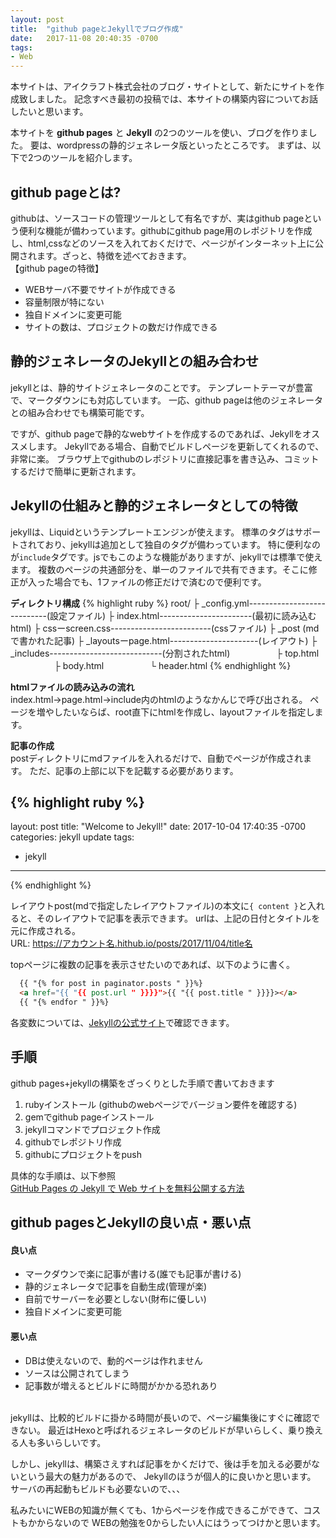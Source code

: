 ```yaml
---
layout: post
title:  "github pageとJekyllでブログ作成"
date:   2017-11-08 20:40:35 -0700
tags:
- Web
---
```



本サイトは、アイクラフト株式会社のブログ・サイトとして、新たにサイトを作成致しました。
記念すべき最初の投稿では、本サイトの構築内容についてお話したいと思います。

本サイトを **github pages** と **Jekyll** の2つのツールを使い、ブログを作りました。
要は、wordpressの静的ジェネレータ版といったところです。
まずは、以下で2つのツールを紹介します。


## github pageとは?
githubは、ソースコードの管理ツールとして有名ですが、実はgithub pageという便利な機能が備わっています。githubにgithub page用のレポジトリを作成し、html,cssなどのソースを入れておくだけで、ページがインターネット上に公開されます。ざっと、特徴を述べておきます。
<br>
【github pageの特徴】
- WEBサーバ不要でサイトが作成できる
- 容量制限が特にない
- 独自ドメインに変更可能
- サイトの数は、プロジェクトの数だけ作成できる


## 静的ジェネレータのJekyllとの組み合わせ
jekyllとは、静的サイトジェネレータのことです。
テンプレートテーマが豊富で、マークダウンにも対応しています。
一応、github pageは他のジェネレータとの組み合わせでも構築可能です。

ですが、github pageで静的なwebサイトを作成するのであれば、Jekyllをオススメします。
Jekyllである場合、自動でビルドしページを更新してくれるので、非常に楽。
ブラウザ上でgithubのレポジトリに直接記事を書き込み、コミットするだけで簡単に更新されます。

## Jekyllの仕組みと静的ジェネレータとしての特徴
jekyllは、Liquidというテンプレートエンジンが使えます。
標準のタグはサポートされており、jekyllは追加として独自のタグが備わっています。
特に便利なのが``include``タグです。jsでもこのような機能がありますが、jekyllでは標準で使えます。
複数のページの共通部分を、単一のファイルで共有できます。そこに修正が入った場合でも、1ファイルの修正だけで済むので便利です。

**ディレクトリ構成**
{% highlight ruby %}
root/
├ _config.yml----------------------------(設定ファイル)
├  index.html-----------------------(最初に読み込むhtml)
├ cssーscreen.css-------------------------(cssファイル)
├ _post                              (mdで書かれた記事)
├ _layoutsーpage.html----------------------(レイアウト)
├ _includes----------------------------(分割されたhtml)
　　　　　├ top.html        
　　　　　├ body.html
　　　　　└ header.html
{% endhighlight %}

**htmlファイルの読み込みの流れ**
<br>index.html→page.html→include内のhtmlのようなかんじで呼び出される。
ページを増やしたいならば、root直下にhtmlを作成し、layoutファイルを指定します。

**記事の作成**
<br>postディレクトリにmdファイルを入れるだけで、自動でページが作成されます。
ただ、記事の上部に以下を記載する必要があります。

{% highlight ruby %}
---
layout: post
title:  "Welcome to Jekyll!"
date:   2017-10-04 17:40:35 -0700
categories: jekyll update
tags:
- jekyll
---
{% endhighlight %}

レイアウトpost(mdで指定したレイアウトファイル)の本文に``{ content }``と入れると、そのレイアウトで記事を表示できます。
urlは、上記の日付とタイトルを元に作成される。
<br>URL: https://アカウント名.hithub.io/posts/2017/11/04/title名


topページに複数の記事を表示させたいのであれば、以下のように書く。
```html
  {{ "{% for post in paginator.posts " }}%}
  <a href="{{ "{{ post.url " }}}}">{{ "{{ post.title " }}}}></a>
  {{ "{% endfor " }}%}
```
各変数については、[Jekyllの公式サイト][url2]で確認できます。


## 手順
github pages+jekyllの構築をざっくりとした手順で書いておきます

1. rubyインストール (githubのwebページでバージョン要件を確認する)
2. gemでgithub pageインストール
3. jekyllコマンドでプロジェクト作成
4. githubでレポジトリ作成
5. githubにプロジェクトをpush


具体的な手順は、以下参照<br>
[GitHub Pages の Jekyll で Web サイトを無料公開する方法][url1]


## github pagesとJekyllの良い点・悪い点


#### 良い点
- マークダウンで楽に記事が書ける(誰でも記事が書ける)
- 静的ジェネレータで記事を自動生成(管理が楽)
- 自前でサーバーを必要としない(財布に優しい)
- 独自ドメインに変更可能

#### 悪い点
- DBは使えないので、動的ページは作れません
- ソースは公開されてしまう
- 記事数が増えるとビルドに時間がかかる恐れあり

<br>
jekyllは、比較的ビルドに掛かる時間が長いので、ページ編集後にすぐに確認できない。
最近はHexoと呼ばれるジェネレータのビルドが早いらしく、乗り換える人も多いらしいです。

しかし、jekyllは、構築さえすれば記事をかくだけで、後は手を加える必要がないという最大の魅力があるので、
Jekyllのほうが個人的に良いかと思います。
サーバの再起動もビルドも必要ないので、、、

私みたいにWEBの知識が無くても、1からページを作成できるこができて、コストもかからないので
WEBの勉強を0からしたい人にはうってつけかと思います。


[url2]:http://jekyllrb-ja.github.io/docs/variables/
[url1]:https://qiita.com/takuya0301/items/374b2ab5be407b138ef9
